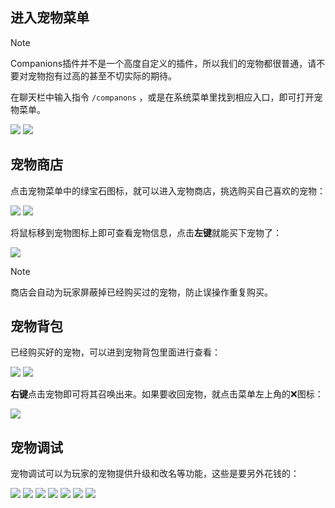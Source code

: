 ## 进入宠物菜单

> [!note]
> Companions插件并不是一个高度自定义的插件，所以我们的宠物都很普通，请不要对宠物抱有过高的甚至不切实际的期待。

在聊天栏中输入指令 `/companons` ，或是在系统菜单里找到相应入口，即可打开宠物菜单。

![](pics/petbook0.png)
![](pics/petbook.png)

## 宠物商店

点击宠物菜单中的绿宝石图标，就可以进入宠物商店，挑选购买自己喜欢的宠物：

![](pics/petbook1.png)
![](pics/petbook2.png)

将鼠标移到宠物图标上即可查看宠物信息，点击**左键**就能买下宠物了：

![](pics/petbook3.png)

>[!note]
>商店会自动为玩家屏蔽掉已经购买过的宠物，防止误操作重复购买。

## 宠物背包

已经购买好的宠物，可以进到宠物背包里面进行查看：

![](pics/petmenu.png)
![](pics/petmenu2.png)

**右键**点击宠物即可将其召唤出来。如果要收回宠物，就点击菜单左上角的❌图标：

![](pics/petmenu3.png)

## 宠物调试

宠物调试可以为玩家的宠物提供升级和改名等功能，这些是要另外花钱的：

![](pics/petmenu5.png)
![](pics/petmenu4.png)
![](pics/petmenu6.png)
![](pics/petmenu7.png)
![](pics/petmenu8.png)
![](pics/petmenu9.png)
![](pics/petmenu10.png)